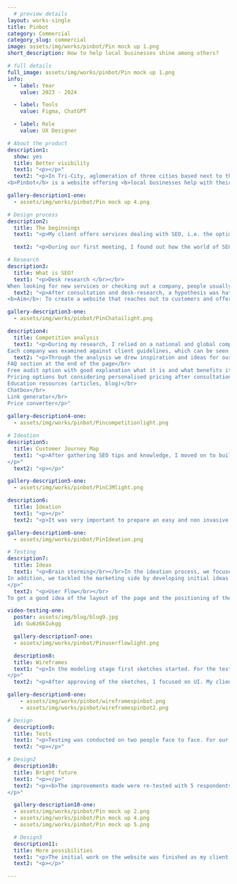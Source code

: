 ```yaml
---
  # preview details
layout: works-single
title: Pinbot
category: Commercial
category_slug: commercial
image: assets/img/works/pinbot/Pin mock up 1.png
short_description: How to help local businesses shine among others?

# full details
full_image: assets/img/works/pinbot/Pin mock up 1.png
info:
  - label: Year
    value: 2023 - 2024

  - label: Tools
    value: Figma, ChatGPT

  - label: Role
    value: UX Designer

# About the product
description1:
  show: yes
  title: Better visibility 
  text1: "<p></p>"
  text2: "<p>In Tri-City, aglomeration of three cities based next to the northern coast of Poland, there are many local businesses who want to gain new clients especially in the holiday seasons.</br></br>
<b>Pinbot</b> is a website offering <b>local businesses help with their SEO and better visibility</b> in the sea full of fishes.</p>"

gallery-description1-one:
  - assets/img/works/pinbot/Pin mock up 4.png

# Design process
description2:
  title: The beginnings 
  text1: "<p>My client offers services dealing with SEO, i.e. the optimisation of pages taking into account the search components of Google's web browser. Its services include various activities for improving and managing the Google My Company profile.</p>"

  text2: "<p>During our first meeting, I found out how the world of SEO works and what the market situation is in the city where the client works. He is a freelancer with several local businesses offering gastronomic, hospitality and general services. Many of his clients were unaware of the importance of positioning their business. His main aim was to show his offering helping local businesses to reach more customers.</br></p>"

# Research
description3:
  title: What is SEO?
  text1: "<p>Desk research </br></br>
When looking for new services or checking out a company, people usually use several sources, both online and offline. One of the most common and trusted ways is to use Google's search engine. The website offers and is constantly improving the Google My Business tool, which plays a significant role in SEO by providing current information about a company, showcasing services, location on a map and managing reviews, among other things. As many as 50% of customers trust online reviews as much as referrals from loved ones, and 81% of them read reviews on Google.</p>"
  text2: "<p>After consultation and desk-research, a hypothesis was hatched that not many small business entrepreneurs know of the existence of SEO let alone its importance. </br></br><b>Hypothesis</b>: Local businesses do not know what SEO is and how it affects their business</br></br>
<b>Aim</b>: To create a website that reaches out to customers and offers them solutions for better visibility in Google search.</p>"

gallery-description3-one:
  - assets/img/works/pinbot/PinChatailight.png

description4:
  title: Competition analysis
  text1: "<p>During my research, I relied on a national and global competitive analysis, including both large companies offering many solutions beyond SEO and smaller national businesses. The analysis included Whitespark, Brightlocal, Zgred, Visible and Localiq.
Each company was examined against client guidelines, which can be seen in the graphic below</p>"
  text2: "<p>Through the analysis we drew inspiration and ideas for our product, including:</br></br>
FAQ section at the end of the page</br>
Free audit option with good explanation what it is and what benefits it gives</br>
Pricing options but considering personalised pricing after consultation</br>
Education resources (articles, blog)</br>
Chatbox</br>
Link generator</br>
Price converter</p>"
  
gallery-description4-one:
  - assets/img/works/pinbot/Pincompetitionlight.png

# Ideation
description5:
  title: Customer Journey Map
  text1: "<p>After gathering SEO tips and knowledge, I moved on to building a Customer Journey Map based on client collaboration and customer experience. The most important thing at this stage was to establish touch points and encourage the client to take advantage of a free audit of their business so that they would consider further collaboration and convert one of Pinbot's offers.
</p>"
  text2: "<p></p>"

gallery-description5-one:
  - assets/img/works/pinbot/PinCJMlight.png

description6:
  title: Ideation
  text1: "<p></p>"
  text2: "<p>It was very important to prepare an easy and non invasive way to encourage the user to try the new solution for balancing his finances.</br></br> In a User Journey Map our team envisaged a path of app download, setup, use and loyalty. We tried to find the points at which something could go wrong and find optimal solutions such as minimising user control and being able to individualize information in terms of user preferences.</p>"

gallery-description6-one:
  - assets/img/works/pinbot/PinIdeation.png

# Testing
description7:
  title: Ideas
  text1: "<p>Brain storming</br></br>In the ideation process, we focused on the structure of the site and content through brainstorming. We developed the idea of a free audit in preparation for further delineating the path of the process, developed FAQs for the subpages and cut down on the idea of effectively showing the offer in an understandable and accessible way.
In addition, we tackled the marketing side by developing initial ideas for customer loyalty.
</p>"
  text2: "<p>User Flow</br></br>
To get a good idea of the layout of the page and the positioning of the most important elements, I created a User Flow, which can be found below.  It contains the general layout of the page, detailing the free audit trail.</p>"

video-testing-one:
  poster: assets/img/blog/blog9.jpg
  id: Gu6z6kIukgg

  gallery-description7-one:
  - assets/img/works/pinbot/Pinuserflowlight.png

  description8:
  title: Wireframes
  text1: "<p>In the modeling stage first sketches started. For the testing I prepared wireframes that were discussed with the client. 
</p>"
  text2: "<p>After approving of the sketches, I focused on UI. My client’s preference was my guide to come up with a friendly, easy to read typography and matching colours. </p>"

gallery-description8-one:
    - assets/img/works/pinbot/wireframespinbot.png
    - assets/img/works/pinbot/wireframespinbot2.png

# Design
  description9:
  title: Tests
  text1: "<p>Testing was conducted on two people face to face. For our test we made sure to choose people who had a little knowledge of what local SEO was but were willing to learn. In the scenario, they imagined themselves to be owners of a small cafe in Gdańsk whose business wasn't prospering and wanted to improve their visibility in internet. Our emphasis on the website was a clear, easy promotion of services. Participants confirmed that they had very small problems with finding the information they needed, they declared to understand each section. A problem occured on the website of "Free audit" where after choosing the option "Can't find my business, try here" they couldn't go back to the search engine after reading the cues. For that matter I included a button returning to the previous search.</p>" 
  text2: "<p></p>"

# Design2
  description10:
  title: Bright future
  text1: "<p></p>"
  text2: "<p><b>The improvements made were re-tested with 5 respondents. After the second round of testing, we prepared a short list of suggested changes, including the addition of personalised advice and the creation of a new slider when creating a saving target and setting its time.
</p>"

  gallery-description10-one:
  - assets/img/works/pinbot/Pin mock up 2.png
  - assets/img/works/pinbot/Pin mock up 4.png
  - assets/img/works/pinbot/Pin mock up 5.png

  # Design3
  description11:
  title: More possibilities
  text1: "<p>The initial work on the website was finished as my client was content with having his service presented online. Although this process of our collaboration was closed, the new door opened and we discussed further plans that include projecting a mobile application of Pinbot with an account access for the customers who chose long term offer. The plan is to create a chart dashboard with all business informations and option for owners of multiple business to manage their raports on how their businesses prosper.</p>"
  text2: "<p></p>"

---
```

